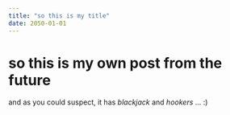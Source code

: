 ```yaml
---
title: "so this is my title"
date: 2050-01-01
---
```


# so this is my own post from the future

and as you could suspect, it has *blackjack* and *hookers* ... :)
